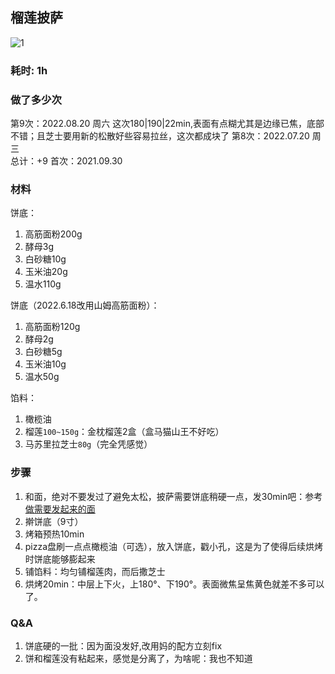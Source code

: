 ## 榴莲披萨

![1](./pics/1/f.jpg)

### 耗时: 1h

### 做了多少次
第9次：2022.08.20 周六 这次180|190|22min,表面有点糊尤其是边缘已焦，底部不错；且芝士要用新的松散好些容易拉丝，这次都成块了
第8次：2022.07.20 周三  
总计：+9 
首次：2021.09.30  

### 材料
饼底：
1. 高筋面粉200g
2. 酵母3g
3. 白砂糖10g
4. 玉米油20g
5. 温水110g

饼底（2022.6.18改用山姆高筋面粉）：
1. 高筋面粉120g   
2. 酵母2g
3. 白砂糖5g
4. 玉米油10g
5. 温水50g

馅料：
1. 橄榄油
2. 榴莲`100~150g`：金枕榴莲2盒（盒马猫山王不好吃）
3. 马苏里拉芝士`80g`（完全凭感觉）

### 步骤
1. 和面，绝对不要发过了避免太松，披萨需要饼底稍硬一点，发30min吧：参考[做需要发起来的面](../做需要发起来的面/README.md)
2. 擀饼底（9寸）
3. 烤箱预热10min
4. pizza盘刷一点点橄榄油（可选），放入饼底，戳小孔，这是为了使得后续烘烤时饼底能够膨起来
5. 铺馅料：均匀铺榴莲肉，而后撒芝士
6. 烘烤20min：中层上下火，上180°、下190°。表面微焦呈焦黄色就差不多可以了。

### Q&A
1. 饼底硬的一批：因为面没发好,改用妈的配方立刻fix
2. 饼和榴莲没有粘起来，感觉是分离了，为啥呢：我也不知道
